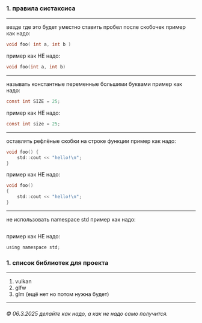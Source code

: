 ### 1. правила систаксиса
------------------------------------------------------------------------
везде где это будет уместно ставить пробел после скобочек
пример как надо:
```c
void foo( int a, int b )
```
пример как НЕ надо:
```c
void foo(int a, int b)
```
------------------------------------------------------------------------
называть константные переменные большими буквами
пример как надо:
```c
const int SIZE = 25;
```
пример как НЕ надо:
```c
const int size = 25;
```
------------------------------------------------------------------------
оставлять рефлёные скобки на строке функции
пример как надо:
```c
void foo() {
	std::cout << "hello!\n";
}
```
пример как НЕ надо:
```c
void foo()
{
	std::cout << "hello!\n";
}
```
------------------------------------------------------------------------
не использовать namespace std
пример как надо:
```c

```
пример как НЕ надо:
```c
using namespace std;
```





### 1. список библиотек для проекта
------------------------------------------------------------------------
1. vulkan
2. glfw
3. glm (ещё нет но потом нужна будет)
------------------------------------------------------------------------

###### © 06.3.2025 делайте как надо, а как не надо само получится.
